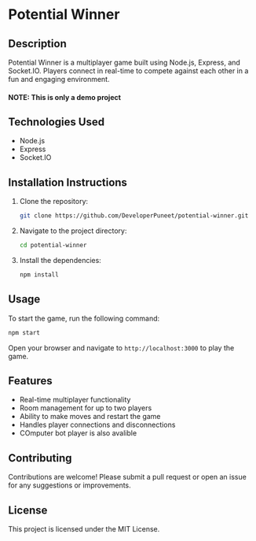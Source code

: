 # Potential Winner

## Description
Potential Winner is a multiplayer game built using Node.js, Express, and Socket.IO. Players connect in real-time to compete against each other in a fun and engaging environment.

#### NOTE: This is only a demo project

## Technologies Used
- Node.js
- Express
- Socket.IO

## Installation Instructions
1. Clone the repository:
   ```bash
   git clone https://github.com/DeveloperPuneet/potential-winner.git
   ```
2. Navigate to the project directory:
   ```bash
   cd potential-winner
   ```
3. Install the dependencies:
   ```bash
   npm install
   ```

## Usage
To start the game, run the following command:
```bash
npm start
```
Open your browser and navigate to `http://localhost:3000` to play the game.

## Features
- Real-time multiplayer functionality
- Room management for up to two players
- Ability to make moves and restart the game
- Handles player connections and disconnections
- COmputer bot player is also avalible 

## Contributing
Contributions are welcome! Please submit a pull request or open an issue for any suggestions or improvements.

## License
This project is licensed under the MIT License.
